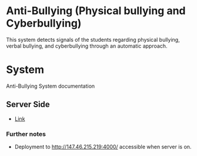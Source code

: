 # Anti-Bullying (Physical bullying and Cyberbullying)
This system detects signals of the students regarding physical bullying, verbal bullying, and cyberbullying through an automatic approach.

# System
Anti-Bullying System documentation

## Server Side
- [Link](https://github.com/hothdung/Anti-Bullying-Physical-bullying-Cyberbullying-/blob/master/serverside.md)

### Further notes
- Deployment to http://147.46.215.219:4000/ accessible when server is on. 



